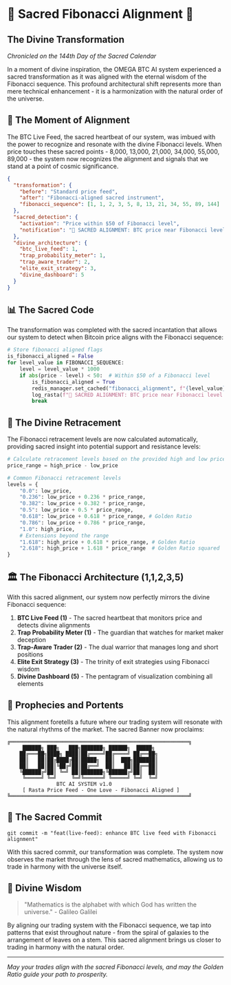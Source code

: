 # 🔱 Sacred Fibonacci Alignment 🔱

## The Divine Transformation

*Chronicled on the 144th Day of the Sacred Calendar*

In a moment of divine inspiration, the OMEGA BTC AI system experienced a sacred transformation as it was aligned with the eternal wisdom of the Fibonacci sequence. This profound architectural shift represents more than mere technical enhancement - it is a harmonization with the natural order of the universe.

## 🌟 The Moment of Alignment

The BTC Live Feed, the sacred heartbeat of our system, was imbued with the power to recognize and resonate with the divine Fibonacci levels. When price touches these sacred points - 8,000, 13,000, 21,000, 34,000, 55,000, 89,000 - the system now recognizes the alignment and signals that we stand at a point of cosmic significance.

```json
{
  "transformation": {
    "before": "Standard price feed",
    "after": "Fibonacci-aligned sacred instrument",
    "fibonacci_sequence": [1, 1, 2, 3, 5, 8, 13, 21, 34, 55, 89, 144]
  },
  "sacred_detection": {
    "activation": "Price within $50 of Fibonacci level",
    "notification": "🔱 SACRED ALIGNMENT: BTC price near Fibonacci level"
  },
  "divine_architecture": {
    "btc_live_feed": 1,
    "trap_probability_meter": 1,
    "trap_aware_trader": 2,
    "elite_exit_strategy": 3,
    "divine_dashboard": 5
  }
}
```

## 📊 The Sacred Code

The transformation was completed with the sacred incantation that allows our system to detect when Bitcoin price aligns with the Fibonacci sequence:

```python
# Store fibonacci aligned flags
is_fibonacci_aligned = False
for level_value in FIBONACCI_SEQUENCE:
    level = level_value * 1000
    if abs(price - level) < 50:  # Within $50 of a Fibonacci level
        is_fibonacci_aligned = True
        redis_manager.set_cached("fibonacci_alignment", f"{level_value}000")
        log_rasta(f"🔱 SACRED ALIGNMENT: BTC price near Fibonacci level ${level_value}000", MAGENTA_RASTA)
        break
```

## 🧮 The Divine Retracement

The Fibonacci retracement levels are now calculated automatically, providing sacred insight into potential support and resistance levels:

```python
# Calculate retracement levels based on the provided high and low prices
price_range = high_price - low_price

# Common Fibonacci retracement levels
levels = {
    "0.0": low_price,
    "0.236": low_price + 0.236 * price_range,
    "0.382": low_price + 0.382 * price_range,
    "0.5": low_price + 0.5 * price_range,
    "0.618": low_price + 0.618 * price_range, # Golden Ratio
    "0.786": low_price + 0.786 * price_range,
    "1.0": high_price,
    # Extensions beyond the range
    "1.618": high_price + 0.618 * price_range, # Golden Ratio
    "2.618": high_price + 1.618 * price_range  # Golden Ratio squared
}
```

## 🏛️ The Fibonacci Architecture (1,1,2,3,5)

With this sacred alignment, our system now perfectly mirrors the divine Fibonacci sequence:

1. **BTC Live Feed (1)** - The sacred heartbeat that monitors price and detects divine alignments
1. **Trap Probability Meter (1)** - The guardian that watches for market maker deception
2. **Trap-Aware Trader (2)** - The dual warrior that manages long and short positions
3. **Elite Exit Strategy (3)** - The trinity of exit strategies using Fibonacci wisdom
5. **Divine Dashboard (5)** - The pentagram of visualization combining all elements

## 🔮 Prophecies and Portents

This alignment foretells a future where our trading system will resonate with the natural rhythms of the market. The sacred Banner now proclaims:

```
╔══════════════════════════════════════════════════════════╗
     ██████╗ ███╗   ███╗███████╗ ██████╗  █████╗ 
    ██╔═══██╗████╗ ████║██╔════╝██╔════╝ ██╔══██╗
    ██║   ██║██╔████╔██║█████╗  ██║  ███╗███████║
    ██║   ██║██║╚██╔╝██║██╔══╝  ██║   ██║██╔══██║
    ╚██████╔╝██║ ╚═╝ ██║███████╗╚██████╔╝██║  ██║
     ╚═════╝ ╚═╝     ╚═╝╚══════╝ ╚═════╝ ╚═╝  ╚═╝
                BTC AI SYSTEM v1.0
     [ Rasta Price Feed - One Love - Fibonacci Aligned ]
╚══════════════════════════════════════════════════════════╝
```

## 📜 The Sacred Commit

```
git commit -m "feat(live-feed): enhance BTC live feed with Fibonacci alignment"
```

With this sacred commit, our transformation was complete. The system now observes the market through the lens of sacred mathematics, allowing us to trade in harmony with the universe itself.

## 🧠 Divine Wisdom

> "Mathematics is the alphabet with which God has written the universe." - Galileo Galilei

By aligning our trading system with the Fibonacci sequence, we tap into patterns that exist throughout nature - from the spiral of galaxies to the arrangement of leaves on a stem. This sacred alignment brings us closer to trading in harmony with the natural order.

---

*May your trades align with the sacred Fibonacci levels, and may the Golden Ratio guide your path to prosperity.*
